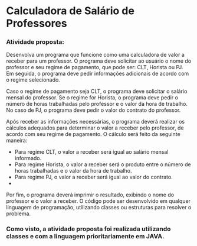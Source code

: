 # Calculadora de Salário de Professores
### Atividade proposta: 
Desenvolva um programa que funcione como uma calculadora de valor a receber para
um professor. O programa deve solicitar ao usuário o nome do professor e seu regime
de pagamento, que pode ser: CLT, Horista ou PJ. Em seguida, o programa deve pedir
informações adicionais de acordo com o regime selecionado.

Caso o regime de pagamento seja CLT, o programa deve solicitar o salário mensal do
professor. Se o regime for Horista, o programa deve pedir o número de horas
trabalhadas pelo professor e o valor da hora de trabalho. No caso de PJ, o programa
deve pedir o valor do contrato do professor.

Após receber as informações necessárias, o programa deverá realizar os cálculos
adequados para determinar o valor a receber pelo professor, de acordo com seu
regime de pagamento. O cálculo será feito da seguinte maneira:

- Para regime CLT, o valor a receber será igual ao salário mensal informado.
- Para regime Horista, o valor a receber será o produto entre o número de horas
trabalhadas e o valor da hora de trabalho.
- Para regime PJ, o valor a receber será igual ao valor do contrato.
- 
Por fim, o programa deverá imprimir o resultado, exibindo o nome do professor e o
valor a receber. O código pode ser desenvolvido em qualquer linguagem de programação, utilizando
classes ou estruturas para resolver o problema.

### Como visto, a atividade proposta foi realizada utilizando classes e com a linguagem prioritariamente em JAVA. 
